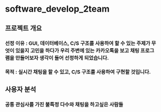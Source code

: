 # software_develop_2team

## 프로젝트 개요

### 선정 이유 : GUI, 데이터베이스, C/S 구조를 사용하여 할 수 있는 주제가 무엇이 있을지 고민을 하다가 우리 주변에 있는 카카오톡을 보고 채팅 프로그램을 만들어보자 생각이 들어 선정하게 되었습니다.

### 목적 : 실시간 채팅을 할 수 있고, C/S 구조를 사용하여 구현할 것입니다.

## 사용자 분석 
### 공통 관심사를 가진 불특정 다수와 채팅을 하고싶은 사람들
